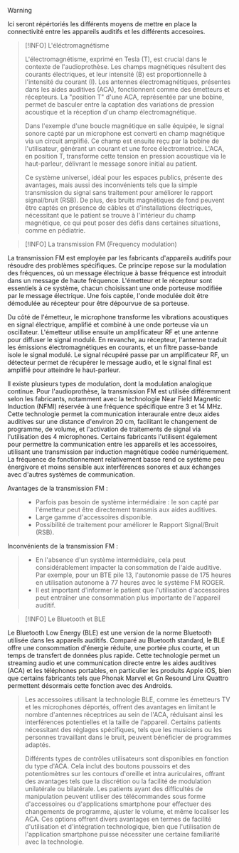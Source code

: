 >[!WARNING]
>Ici seront répértoriés les différents moyens  de mettre en place la connectivité entre les appareils auditifs et les différents accesoires.

>[!INFO] L'éléctromagnétisme
>  
>L'électromagnétisme, exprimé en Tesla (T), est crucial dans le contexte de l'audioprothèse. Les champs magnétiques résultent des courants électriques, et leur intensité (B) est proportionnelle à l'intensité du courant (I). Les antennes électromagnétiques, présentes dans les aides auditives (ACA), fonctionnent comme des émetteurs et récepteurs. La "position T" d'une ACA, représentée par une bobine, permet de basculer entre la captation des variations de pression acoustique et la réception d'un champ électromagnétique.
>
>Dans l'exemple d'une boucle magnétique en salle équipée, le signal sonore capté par un microphone est converti en champ magnétique via un circuit amplifié. Ce champ est ensuite reçu par la bobine de l'utilisateur, générant un courant et une force électromotrice. L'ACA, en position T, transforme cette tension en pression acoustique via le haut-parleur, délivrant le message sonore initial au patient.
>
>Ce système universel, idéal pour les espaces publics, présente des avantages, mais aussi des inconvénients tels que la simple transmission du signal sans traitement pour améliorer le rapport signal/bruit (RSB). De plus, des bruits magnétiques de fond peuvent être captés en présence de câbles et d'installations électriques, nécessitant que le patient se trouve à l'intérieur du champ magnétique, ce qui peut poser des défis dans certaines situations, comme en pédiatrie.

>[!INFO] La transmission FM (Frequency modulation)
>
>  
La transmission FM est employée par les fabricants d'appareils auditifs pour résoudre des problèmes spécifiques. Ce principe repose sur la modulation des fréquences, où un message électrique à basse fréquence est introduit dans un message de haute fréquence. L'émetteur et le récepteur sont essentiels à ce système, chacun choisissant une onde porteuse modifiée par le message électrique. Une fois captée, l'onde modulée doit être démodulée au récepteur pour être dépourvue de sa porteuse.
>
Du côté de l'émetteur, le microphone transforme les vibrations acoustiques en signal électrique, amplifié et combiné à une onde porteuse via un oscillateur. L'émetteur utilise ensuite un amplificateur RF et une antenne pour diffuser le signal modulé. En revanche, au récepteur, l'antenne traduit les émissions électromagnétiques en courants, et un filtre passe-bande isole le signal modulé. Le signal récupéré passe par un amplificateur RF, un détecteur permet de récupérer le message audio, et le signal final est amplifié pour atteindre le haut-parleur.
>
Il existe plusieurs types de modulation, dont la modulation analogique continue. Pour l'audioprothèse, la transmission FM est utilisée différemment selon les fabricants, notamment avec la technologie Near Field Magnetic Induction (NFMI) réservée à une fréquence spécifique entre 3 et 14 MHz. Cette technologie permet la communication interaurale entre deux aides auditives sur une distance d'environ 20 cm, facilitant le changement de programme, de volume, et l'activation de traitements de signal via l'utilisation des 4 microphones. Certains fabricants l'utilisent également pour permettre la communication entre les appareils et les accessoires, utilisant une transmission par induction magnétique codée numériquement. La fréquence de fonctionnement relativement basse rend ce système peu énergivore et moins sensible aux interférences sonores et aux échanges avec d'autres systèmes de communication.
>  
Avantages de la transmission FM :
>- Parfois pas besoin de système intermédiaire : le son capté par l'émetteur peut être directement transmis aux aides auditives.
>- Large gamme d'accessoires disponible.
>- Possibilité de traitement pour améliorer le Rapport Signal/Bruit (RSB).
>
Inconvénients de la transmission FM :
>
>- En l'absence d'un système intermédiaire, cela peut considérablement impacter la consommation de l'aide auditive. Par exemple, pour un BTE pile 13, l'autonomie passe de 175 heures en utilisation autonome à 77 heures avec le système FM ROGER.
>- Il est important d'informer le patient que l'utilisation d'accessoires peut entraîner une consommation plus importante de l'appareil auditif.


>[!INFO] Le Bluetooth et BLE
>  
Le Bluetooth Low Energy (BLE) est une version de la norme Bluetooth utilisée dans les appareils auditifs. Comparé au Bluetooth standard, le BLE offre une consommation d'énergie réduite, une portée plus courte, et un temps de transfert de données plus rapide. Cette technologie permet un streaming audio et une communication directe entre les aides auditives (ACA) et les téléphones portables, en particulier les produits Apple iOS, bien que certains fabricants tels que Phonak Marvel et Gn Resound Linx Quattro permettent désormais cette fonction avec des Androids.
>
>Les accessoires utilisant la technologie BLE, comme les émetteurs TV et les microphones déportés, offrent des avantages en limitant le nombre d'antennes réceptrices au sein de l'ACA, réduisant ainsi les interférences potentielles et la taille de l'appareil. Certains patients nécessitant des réglages spécifiques, tels que les musiciens ou les personnes travaillant dans le bruit, peuvent bénéficier de programmes adaptés.
>
>Différents types de contrôles utilisateurs sont disponibles en fonction du type d'ACA. Cela inclut des boutons poussoirs et des potentiomètres sur les contours d'oreille et intra auriculaires, offrant des avantages tels que la discrétion ou la facilité de modulation unilatérale ou bilatérale. Les patients ayant des difficultés de manipulation peuvent utiliser des télécommandes sous forme d'accessoires ou d'applications smartphone pour effectuer des changements de programme, ajuster le volume, et même localiser les ACA. Ces options offrent divers avantages en termes de facilité d'utilisation et d'intégration technologique, bien que l'utilisation de l'application smartphone puisse nécessiter une certaine familiarité avec la technologie.


